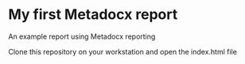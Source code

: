 # My first Metadocx report
An example report using Metadocx reporting

Clone this repository on your workstation and open the index.html file
